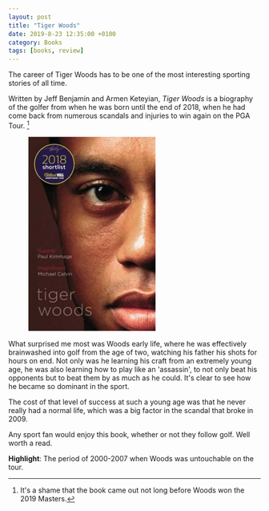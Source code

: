 ```yaml
---
layout: post
title: "Tiger Woods"
date: 2019-8-23 12:35:00 +0100
category: Books
tags: [books, review]
---
```


The career of Tiger Woods has to be one of the most interesting sporting stories of all time. 

Written by Jeff Benjamin and Armen Keteyian, _Tiger Woods_ is a biography of the golfer from when he was born until the end of 2018, when he had come back from numerous scandals and injuries to win again on the PGA Tour. [^1]
 
<figure>
	<img src="/images/2019/8/tiger-woods.png" width="254" />
</figure>

What surprised me most was Woods early life, where he was effectively brainwashed into golf from the age of two, watching his father his shots for hours on end. Not only was he learning his craft from an extremely young age, he was also learning how to play like an 'assassin', to not only beat his opponents but to beat them by as much as he could. It's clear to see how he became so dominant in the sport. 

The cost of that level of success at such a young age was that he never really had a normal life, which was a big factor in the scandal that broke in 2009.

Any sport fan would enjoy this book, whether or not they follow golf. Well worth a read.

**Highlight**: The period of 2000-2007 when Woods was untouchable on the tour.

[^1]:It's a shame that the book came out not long before Woods won the 2019 Masters. 